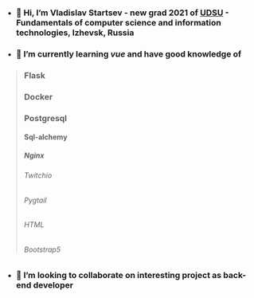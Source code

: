 - ### 👋 Hi, I’m Vladislav Startsev - new grad 2021 of [UDSU](https://udsu.ru/English/About-UdSU) - Fundamentals of computer science and information technologies, Izhevsk, Russia
- ### 🌱 I’m currently learning *vue* and have good knowledge of 
> ### Flask
> 
> ###  Docker
> 
> ### Postgresql
> 
> #### Sql-alchemy
>
> ##### Nginx
> 
> ###### Twitchio
> 
> ###### Pygtail
> 
> ###### HTML
> 
> ###### Bootstrap5 

- ### 💞️ I’m looking to collaborate on interesting project as back-end developer 
